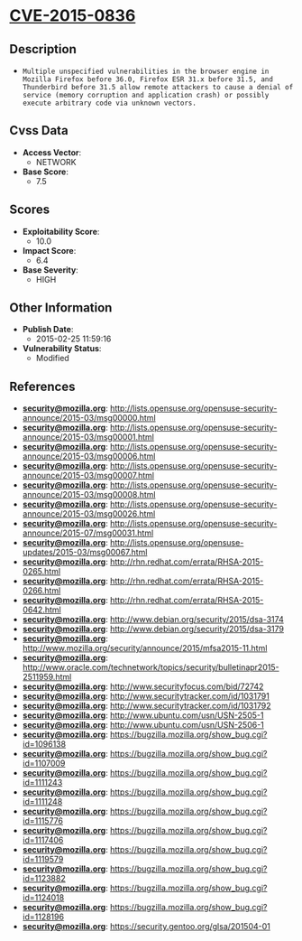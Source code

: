 
# [CVE-2015-0836](http://lists.opensuse.org/opensuse-security-announce/2015-03/msg00000.html)

## Description

- `Multiple unspecified vulnerabilities in the browser engine in Mozilla Firefox before 36.0, Firefox ESR 31.x before 31.5, and Thunderbird before 31.5 allow remote attackers to cause a denial of service (memory corruption and application crash) or possibly execute arbitrary code via unknown vectors.`

## Cvss Data

- **Access Vector**:
  - NETWORK
- **Base Score**:
  - 7.5

## Scores

- **Exploitability Score**:
  - 10.0
- **Impact Score**:
  - 6.4
- **Base Severity**:
  - HIGH

## Other Information

- **Publish Date**:
  - 2015-02-25 11:59:16
- **Vulnerability Status**:
  - Modified

## References

- **security@mozilla.org**: http://lists.opensuse.org/opensuse-security-announce/2015-03/msg00000.html
- **security@mozilla.org**: http://lists.opensuse.org/opensuse-security-announce/2015-03/msg00001.html
- **security@mozilla.org**: http://lists.opensuse.org/opensuse-security-announce/2015-03/msg00006.html
- **security@mozilla.org**: http://lists.opensuse.org/opensuse-security-announce/2015-03/msg00007.html
- **security@mozilla.org**: http://lists.opensuse.org/opensuse-security-announce/2015-03/msg00008.html
- **security@mozilla.org**: http://lists.opensuse.org/opensuse-security-announce/2015-03/msg00026.html
- **security@mozilla.org**: http://lists.opensuse.org/opensuse-security-announce/2015-07/msg00031.html
- **security@mozilla.org**: http://lists.opensuse.org/opensuse-updates/2015-03/msg00067.html
- **security@mozilla.org**: http://rhn.redhat.com/errata/RHSA-2015-0265.html
- **security@mozilla.org**: http://rhn.redhat.com/errata/RHSA-2015-0266.html
- **security@mozilla.org**: http://rhn.redhat.com/errata/RHSA-2015-0642.html
- **security@mozilla.org**: http://www.debian.org/security/2015/dsa-3174
- **security@mozilla.org**: http://www.debian.org/security/2015/dsa-3179
- **security@mozilla.org**: http://www.mozilla.org/security/announce/2015/mfsa2015-11.html
- **security@mozilla.org**: http://www.oracle.com/technetwork/topics/security/bulletinapr2015-2511959.html
- **security@mozilla.org**: http://www.securityfocus.com/bid/72742
- **security@mozilla.org**: http://www.securitytracker.com/id/1031791
- **security@mozilla.org**: http://www.securitytracker.com/id/1031792
- **security@mozilla.org**: http://www.ubuntu.com/usn/USN-2505-1
- **security@mozilla.org**: http://www.ubuntu.com/usn/USN-2506-1
- **security@mozilla.org**: https://bugzilla.mozilla.org/show_bug.cgi?id=1096138
- **security@mozilla.org**: https://bugzilla.mozilla.org/show_bug.cgi?id=1107009
- **security@mozilla.org**: https://bugzilla.mozilla.org/show_bug.cgi?id=1111243
- **security@mozilla.org**: https://bugzilla.mozilla.org/show_bug.cgi?id=1111248
- **security@mozilla.org**: https://bugzilla.mozilla.org/show_bug.cgi?id=1115776
- **security@mozilla.org**: https://bugzilla.mozilla.org/show_bug.cgi?id=1117406
- **security@mozilla.org**: https://bugzilla.mozilla.org/show_bug.cgi?id=1119579
- **security@mozilla.org**: https://bugzilla.mozilla.org/show_bug.cgi?id=1123882
- **security@mozilla.org**: https://bugzilla.mozilla.org/show_bug.cgi?id=1124018
- **security@mozilla.org**: https://bugzilla.mozilla.org/show_bug.cgi?id=1128196
- **security@mozilla.org**: https://security.gentoo.org/glsa/201504-01
